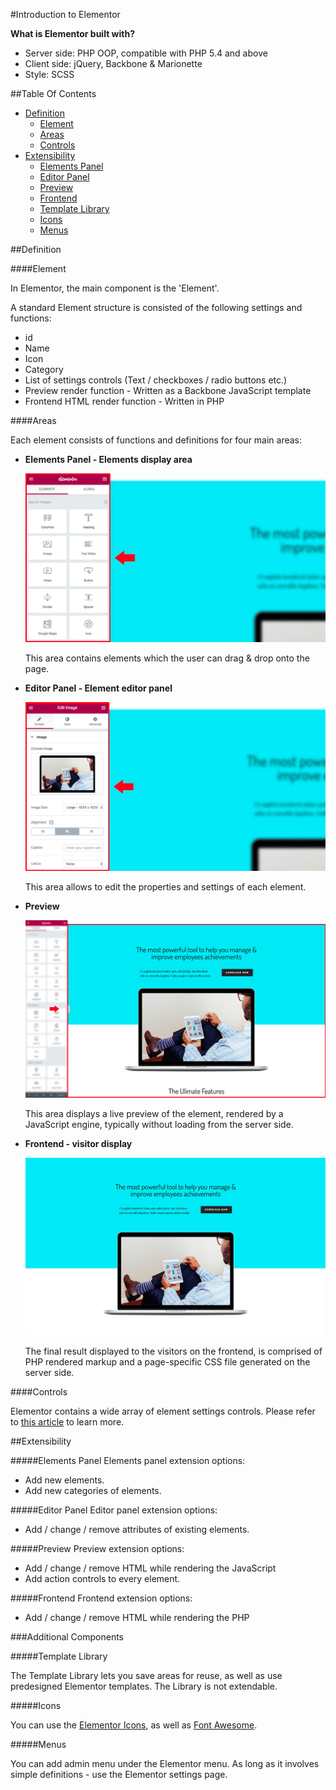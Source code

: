 #Introduction to Elementor

**What is Elementor built with?**

* Server side: PHP OOP, compatible with PHP 5.4 and above
* Client side: jQuery, Backbone & Marionette
* Style: SCSS

##Table Of Contents

* [Definition]()
  - [Element](#element)
  - [Areas](#areas)
  - [Controls](#controls)
* [Extensibility](#extensibility)
  - [Elements Panel](#elements-panel)
  - [Editor Panel](#editor-panel)
  - [Preview](#preview)
  - [Frontend](#frontend)
  - [Template Library](#template-library)
  - [Icons](#icons)
  - [Menus](#menus)

##Definition

####Element

In Elementor, the main component is the 'Element'.

A standard Element structure is consisted of the following settings and functions:

* id
* Name
* Icon
* Category
* List of settings controls (Text / checkboxes / radio buttons etc.)
* Preview render function - Written as a Backbone JavaScript template
* Frontend HTML render function - Written in PHP

####Areas

Each element consists of functions and definitions for four main areas:

* **Elements Panel - Elements display area**

    ![](content/images/elements-panel.jpg "Elements Panel")

    This area contains elements which the user can drag & drop onto the page.
    
* **Editor Panel - Element editor panel**

    ![](content/images/editor-panel.jpg "Editor Panel")

    This area allows to edit the properties and settings of each element.

* **Preview**

    ![](content/images/preview.png "Preview")

    This area displays a live preview of the element, rendered by a JavaScript engine, typically without loading from the server side.

* **Frontend - visitor display**

    ![](content/images/frontend.jpg "Frontend")

    The final result displayed to the visitors on the frontend, is comprised of PHP rendered markup and a page-specific CSS file generated on the server side.

####Controls

Elementor contains a wide array of element settings controls. Please refer to [this article](content/controls/README.md) to learn more.

##Extensibility

#####Elements Panel
Elements panel extension options:

* Add new elements.
* Add new categories of elements.

#####Editor Panel
Editor panel extension options:

* Add / change / remove attributes of existing elements.

#####Preview
Preview extension options:

* Add / change / remove HTML while rendering the JavaScript
* Add action controls to every element.

#####Frontend
Frontend extension options:

* Add / change / remove HTML while rendering the PHP


###Additional Components

#####Template Library

The Template Library lets you save areas for reuse, as well as use predesigned Elementor templates. The Library is not extendable.

#####Icons

You can use the [Elementor Icons](https://github.com/pojome/elementor-icons), as well as [Font Awesome](http://fontawesome.io/).

#####Menus

You can add admin menu under the Elementor menu. As long as it involves simple definitions - use the Elementor settings page.